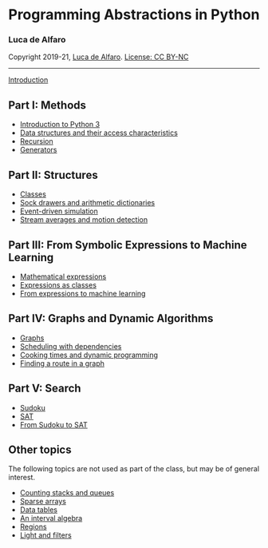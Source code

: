 # Programming Abstractions in Python
### Luca de Alfaro
Copyright 2019-21, [Luca de Alfaro](https://luca.dealfaro.com). [License: CC BY-NC](https://creativecommons.org/licenses/by-nc/4.0/)

-----

[Introduction](introduction.html)

## Part I: Methods

* [Introduction to Python 3](0_introduction_to_python_3.html)
* [Data structures and their access characteristics](1_1_data_structures.html)
* [Recursion](1_2_recursion.html)
* [Generators](1_3_generators.html)

## Part II: Structures

* [Classes](2_1_classes.html) 
* [Sock drawers and arithmetic dictionaries](2_2_sock_drawers.html)
* [Event-driven simulation](2_3_event_driven_simulation.html)
* [Stream averages and motion detection](2_5_stream_averages_and_motion_detection.html)

## Part III: From Symbolic Expressions to Machine Learning

* [Mathematical expressions](3_1_mathematical_expressions.html)
* [Expressions as classes](3_2_expressions_as_classes.html)
* [From expressions to machine learning](3_3_from_expressions_to_machine_learning.html)

## Part IV: Graphs and Dynamic Algorithms

* [Graphs](4_1_graphs.html)
* [Scheduling with dependencies]()
* [Cooking times and dynamic programming]()
* [Finding a route in a graph]()

## Part V: Search

* [Sudoku]()
* [SAT]()
* [From Sudoku to SAT]()

## Other topics

The following topics are not used as part of the class, but may be of general interest. 

* [Counting stacks and queues]()
* [Sparse arrays]()
* [Data tables]()
* [An interval algebra]()
* [Regions]()
* [Light and filters]()

